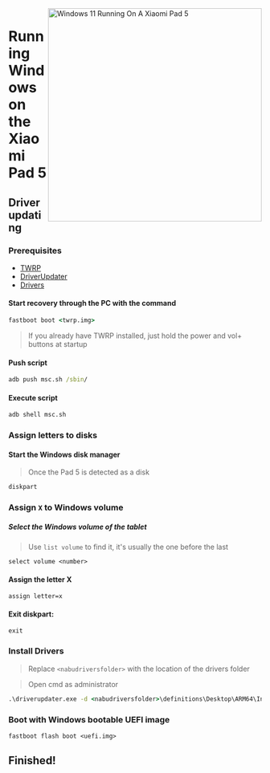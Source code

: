 <img align="right" src="https://raw.githubusercontent.com/erdilS/Port-Windows-11-Xiaomi-Pad-5/main/nabu.png" width="425" alt="Windows 11 Running On A Xiaomi Pad 5">


# Running Windows on the Xiaomi Pad 5

## Driver updating

### Prerequisites

- [TWRP](../../../../releases/1.0)
- [DriverUpdater](https://github.com/WOA-Project/DriverUpdater/releases/latest)
- [Drivers](https://github.com/map220v/MiPad5-Drivers)

#### Start recovery through the PC with the command

```cmd
fastboot boot <twrp.img>
```

> If you already have TWRP installed, just hold the power and vol+ buttons at startup

#### Push script

```cmd
adb push msc.sh /sbin/
```

#### Execute script

```cmd
adb shell msc.sh
```

### Assign letters to disks

#### Start the Windows disk manager

> Once the Pad 5 is detected as a disk

```cmd
diskpart
```


### Assign `X` to Windows volume

##### Select the Windows volume of the tablet
> Use `list volume` to find it, it's usually the one before the last

```diskpart
select volume <number>
```

#### Assign the letter X
```diskpart
assign letter=x
```

#### Exit diskpart:
```diskpart
exit
```


### Install Drivers

> Replace `<nabudriversfolder>` with the location of the drivers folder

> Open cmd as administrator


```cmd
.\driverupdater.exe -d <nabudriversfolder>\definitions\Desktop\ARM64\Internal\nabu.txt -r <nabudriversfolder> -p X:
```


### Boot with Windows bootable UEFI image

```
fastboot flash boot <uefi.img>
```

## Finished!
